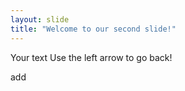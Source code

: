 ```yaml
---
layout: slide
title: "Welcome to our second slide!"
---
```

Your text
Use the left arrow to go back!

add
